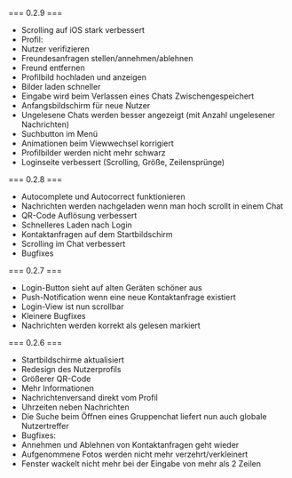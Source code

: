 === 0.2.9 ===
- Scrolling auf iOS stark verbessert
- Profil:
 - Nutzer verifizieren
 - Freundesanfragen stellen/annehmen/ablehnen
 - Freund entfernen
 - Profilbild hochladen und anzeigen
- Bilder laden schneller
- Eingabe wird beim Verlassen eines Chats Zwischengespeichert
- Anfangsbildschirm für neue Nutzer
- Ungelesene Chats werden besser angezeigt (mit Anzahl ungelesener Nachrichten)
- Suchbutton im Menü
- Animationen beim Viewwechsel korrigiert
- Profilbilder werden nicht mehr schwarz
- Loginseite verbessert (Scrolling, Größe, Zeilensprünge)

=== 0.2.8 ===
- Autocomplete und Autocorrect funktionieren
- Nachrichten werden nachgeladen wenn man hoch scrollt in einem Chat
- QR-Code Auflösung verbessert
- Schnelleres Laden nach Login
- Kontaktanfragen auf dem Startbildschirm
- Scrolling im Chat verbessert
- Bugfixes

=== 0.2.7 ===
- Login-Button sieht auf alten Geräten schöner aus
- Push-Notification wenn eine neue Kontaktanfrage existiert
- Login-View ist nun scrollbar
- Kleinere Bugfixes
- Nachrichten werden korrekt als gelesen markiert

=== 0.2.6 ===
- Startbildschirme aktualisiert
- Redesign des Nutzerprofils
 - Größerer QR-Code
 - Mehr Informationen
 - Nachrichtenversand direkt vom Profil
- Uhrzeiten neben Nachrichten
- Die Suche beim Öffnen eines Gruppenchat liefert nun auch globale Nutzertreffer
- Bugfixes:
 - Annehmen und Ablehnen von Kontaktanfragen geht wieder
 - Aufgenommene Fotos werden nicht mehr verzehrt/verkleinert
 - Fenster wackelt nicht mehr bei der Eingabe von mehr als 2 Zeilen
